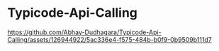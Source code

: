 # Typicode-Api-Calling

https://github.com/Abhay-Dudhagara/Typicode-Api-Calling/assets/126944922/5ac336e4-f575-484b-b0f9-0b9509b111d7

